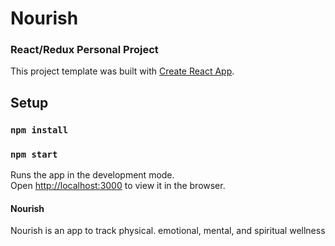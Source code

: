 # Nourish

### React/Redux Personal Project

This project template was built with [Create React App](https://github.com/facebookincubator/create-react-app).

## Setup

### `npm install`
### `npm start`
Runs the app in the development mode.<br>
Open [http://localhost:3000](http://localhost:3000) to view it in the browser.

#### Nourish

Nourish is an app to track physical. emotional, mental, and spiritual wellness
